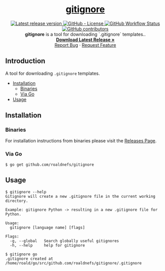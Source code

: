 <a href="https://github.com/roaldnefs/gitignore" style="color: black;">
    <h1 align="center">gitignore</h1>
</a>
<p align="center">
    <a href="https://github.com/roaldnefs/gitignore/releases">
        <img src="https://img.shields.io/github/v/release/roaldnefs/gitignore?style=for-the-badge&color=blue"
            alt="Latest release version">
    </a>
    <a href="https://github.com/roaldnefs/gitignore/blob/master/LICENSE">
        <img src="https://img.shields.io/github/license/roaldnefs/gitignore.svg?style=for-the-badge&color=blue"
            alt="GitHub - License">
    </a>
    <a href="https://github.com/roaldnefs/gitignore/actions">
        <img src="https://img.shields.io/github/workflow/status/roaldnefs/gitignore/build?style=for-the-badge&color=blue"
            alt="GitHub Workflow Status">
    </a>
    <a href="https://github.com/roaldnefs/gitignore/graphs/contributors">
        <img src="https://img.shields.io/github/contributors/roaldnefs/gitignore?style=for-the-badge&color=blue"
            alt="GitHub contributors">
    </a>
    </br>
    <b>gitignore</b> is a tool for downloading `.gitignore` templates..
    <br />
    <a href="https://github.com/roaldnefs/gitignore/releases"><strong>Download Latest Release »</strong></a>
    <br />
    <a href="https://github.com/roaldnefs/gitignore/issues/new?title=Bug%3A">Report Bug</a>
    ·
    <a href="https://github.com/roaldnefs/gitignore/issues/new?title=Feature+Request%3A">Request Feature</a>
</p>

## Introduction

A tool for downloading `.gitignore` templates.

* [Installation](README.md#installation)
     * [Binaries](README.md#binaries)
     * [Via Go](README.md#via-go)
* [Usage](README.md#usage)

## Installation

### Binaries

For installation instructions from binaries please visit the [Releases Page](https://github.com/roaldnefs/gitignore/releases).

### Via Go

```console
$ go get github.com/roaldnefs/gitignore
```

## Usage

```console
$ gitignore --help
Gitignore will create a new .gitignore file in the current working
directory.

Example: gitignore Python -> resulting in a new .gitignore file for Python.

Usage:
  gitignore [language name] [flags]

Flags:
  -g, --global   Search globally useful gitignores
  -h, --help     help for gitignore

$ gitignore go
.gitignore created at /home/roald/go/src/github.com/roaldnefs/gitignore/.gitignore
```
